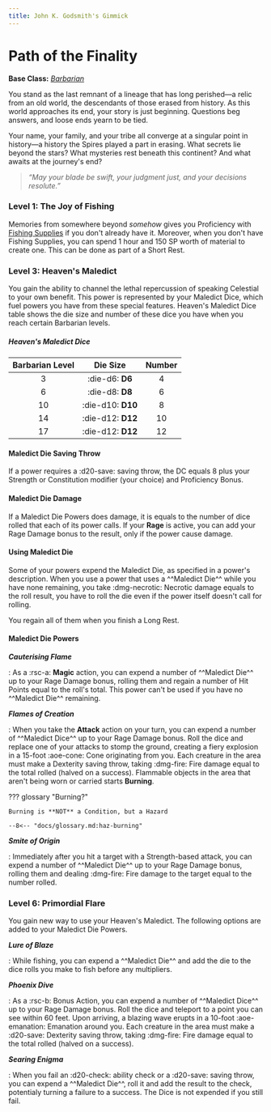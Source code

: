 ```yaml
---
title: John K. Godsmith's Gimmick
---
```


# Path of the Finality

**Base Class:** *[Barbarian](../../class/barbarian/index.md)*

You stand as the last remnant of a lineage that has long perished—a relic from an old world, the descendants of those erased from history. As this world approaches its end, your story is just beginning. Questions beg answers, and loose ends yearn to be tied.

Your name, your family, and your tribe all converge at a singular point in history—a history the Spires played a part in erasing. What secrets lie beyond the stars? What mysteries rest beneath this continent? And what awaits at the journey's end?

> *“May your blade be swift, your judgment just, and your decisions resolute.”*

### Level 1: The Joy of Fishing

Memories from somewhere beyond *somehow* gives you Proficiency with [Fishing Supplies](../../equipment/tools/other-tools.md#fishings-supplies) if you don't already have it. Moreover, when you don't have Fishing Supplies, you can spend 1 hour and 150 SP worth of material to create one. This can be done as part of a Short Rest.

### Level 3: Heaven's Maledict

You gain the ability to channel the lethal repercussion of speaking Celestial to your own benefit. This power is represented by your Maledict Dice, which fuel powers you have from these special features. Heaven's Maledict Dice table shows the die size and number of these dice you have when you reach certain Barbarian levels.

##### Heaven's Maledict Dice

| Barbarian Level | Die Size | Number |
|:-:|:-:|:-:|
| 3 | :die-d6: **D6** | 4 |
| 6 | :die-d8: **D8** | 6 |
| 10 | :die-d10: **D10** | 8 |
| 14 | :die-d12: **D12** | 10 |
| 17 | :die-d12: **D12** | 12 |

#### Maledict Die Saving Throw  

If a power requires a :d20-save: saving throw, the DC equals 8 plus your Strength or Constitution modifier (your choice) and Proficiency Bonus.

#### Maledict Die Damage

If a Maledict Die Powers does damage, it is equals to the number of dice rolled that each of its power calls. If your **Rage** is active, you can add your Rage Damage bonus to the result, only if the power cause damage.

#### Using Maledict Die

Some of your powers expend the Maledict Die, as specified in a power's description. When you use a power that uses a ^^Maledict Die^^ while you have none remaining, you take :dmg-necrotic: Necrotic damage equals to the roll result, you have to roll the die even if the power itself doesn't call for rolling. 

You regain all of them when you finish a Long Rest.

#### Maledict Die Powers

***Cauterising Flame***  

:   As a :rsc-a: **Magic** action, you can expend a number of ^^Maledict Die^^ up to your Rage Damage bonus, rolling them and regain a number of Hit Points equal to the roll's total. This power can't be used if you have no ^^Maledict Die^^ remaining.

***Flames of Creation***  

:   When you take the **Attack** action on your turn, you can expend a number of ^^Maledict Dice^^ up to your Rage Damage bonus. Roll the dice and replace one of your attacks to stomp the ground, creating a fiery explosion in a 15-foot :aoe-cone: Cone originating from you. Each creature in the area must make a Dexterity saving throw, taking :dmg-fire: Fire damage equal to the total rolled (halved on a success). Flammable objects in the area that aren't being worn or carried starts **Burning**.

??? glossary "Burning?"

    Burning is **NOT** a Condition, but a Hazard

    --8<-- "docs/glossary.md:haz-burning"

***Smite of Origin***  

:   Immediately after you hit a target with a Strength-based attack, you can expend a number of ^^Maledict Die^^ up to your Rage Damage bonus, rolling them and dealing :dmg-fire: Fire damage to the target equal to the number rolled.

### Level 6: Primordial Flare

You gain new way to use your Heaven's Maledict. The following options are added to your Maledict Die Powers.

***Lure of Blaze*** 

:   While fishing, you can expend a ^^Maledict Die^^ and add the die to the dice rolls you make to fish before any multipliers.

***Phoenix Dive***  

:   As a :rsc-b: Bonus Action, you can expend a number of ^^Maledict Dice^^ up to your Rage Damage bonus. Roll the dice and teleport to a point you can see within 60 feet. Upon arriving, a blazing wave erupts in a 10-foot :aoe-emanation: Emanation around you. Each creature in the area must make a :d20-save: Dexterity saving throw, taking :dmg-fire: Fire damage equal to the total rolled (halved on a success).

***Searing Enigma***  

:   When you fail an :d20-check: ability check or a :d20-save: saving throw, you can expend a ^^Maledict Die^^, roll it and add the result to the check, potentialy turning a failure to a success. The Dice is not expended if you still fail.

